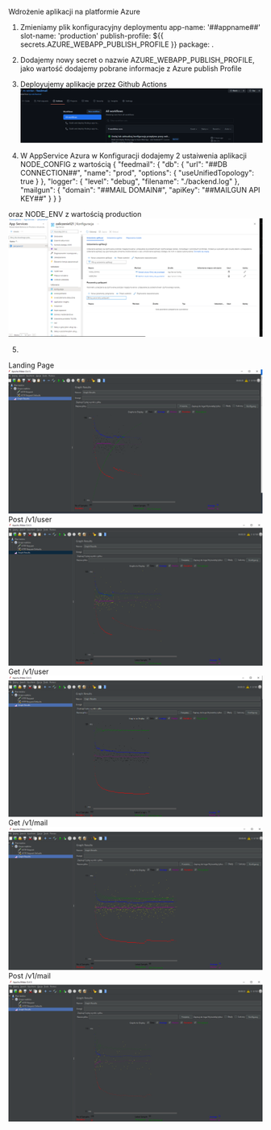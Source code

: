 Wdrożenie aplikacji na platformie Azure

1) Zmieniamy plik konfiguracyjny deploymentu
app-name: '##appname##'
        slot-name: 'production'
        publish-profile: ${{ secrets.AZURE_WEBAPP_PUBLISH_PROFILE }}
        package: .
        
2) Dodajemy nowy secret o nazwie AZURE_WEBAPP_PUBLISH_PROFILE, jako wartość dodajemy pobrane informacje z Azure publish Profile

3) Deployujemy aplikacje przez Github Actions 
![1](https://github.com/m-winter/feedmail/blob/master/10.png)

4) W AppService Azura w Konfiguracji dodajemy 2 ustaiwenia aplikacji NODE_CONFIG z wartością {     "feedmail": {         "db": {             "url": "##DB CONNECTION##",              "name": "prod",              "options": {             "useUnifiedTopology": true              }         },         "logger": {             "level": "debug",             "filename": "./backend.log"         },         "mailgun": {             "domain": "##MAIL DOMAIN#",             "apiKey": "##MAILGUN API KEY##"         }       } }
 
 oraz NODE_ENV z wartością production
 ![1](https://github.com/m-winter/feedmail/blob/master/11.png)
 
5) 

Landing Page
![1](https://github.com/m-winter/feedmail/blob/master/unknown.png)
Post /v1/user
![2](https://github.com/m-winter/feedmail/blob/master/2.jpg)
Get /v1/user
![3](https://github.com/m-winter/feedmail/blob/master/3.jpg)
Get /v1/mail
![4](https://github.com/m-winter/feedmail/blob/master/4.jpg)
Post /v1/mail
![5](https://github.com/m-winter/feedmail/blob/master/5.jpg)

